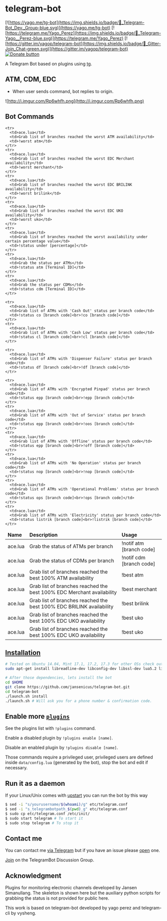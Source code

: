 telegram-bot
============

[![https://yago.me/tg-bot](https://img.shields.io/badge/💬_Telegram-Bot_Dev._Group-blue.svg)](https://yago.me/tg-bot) [![https://telegram.me/Yago_Perez](https://img.shields.io/badge/💬_Telegram-Yago__Perez-blue.svg)](https://telegram.me/Yago_Perez) [![https://gitter.im/yagop/telegram-bot](https://img.shields.io/badge/💬_Gitter-Join_Chat-green.svg)](https://gitter.im/yagop/telegram-bot)
[![Donate button](https://img.shields.io/badge/Red_Cross-donate-yellow.svg)](https://www.icrc.org/ "Donate to Red Cross Society")

A Telegram Bot based on plugins using [tg](https://github.com/vysheng/tg).

ATM, CDM, EDC
----------
- When user sends command, bot replies to origin.

![http://i.imgur.com/Rp6whfh.png](http://i.imgur.com/Rp6whfh.png)

Bot Commands
------------
<table>
  <thead>
    <tr>
      <td><strong>Name</strong></td>
      <td><strong>Description</strong></td>
      <td><strong>Usage</strong></td>
    </tr>
  </thead>
  <tbody>
    <tr>
      <td>ace.lua</td>
      <td>Grab the status of ATMs per branch</td>
      <td>!notif atm [branch code]</td>
    </tr>
    <tr>
      <td>ace.lua</td>
      <td>Grab the status of CDMs per branch</td>
      <td>!notif cdm [branch code]</td>
    </tr>
    <tr>
      <td>ace.lua</td>
      <td>Grab list of branches reached the best 100% ATM availability</td>
      <td>!best atm</td>
    </tr>
    <tr>
      <td>ace.lua</td>
      <td>Grab list of branches reached the best 100% EDC Merchant availability</td>
      <td>!best merchant</td>
    </tr>
    <tr>
      <td>ace.lua</td>
      <td>Grab list of branches reached the best 100% EDC BRILINK availability</td>
      <td>!best brilink</td>
    </tr>
    <tr>
      <td>ace.lua</td>
      <td>Grab list of branches reached the best 100% EDC UKO availability</td>
      <td>!best uko</td>
    </tr>
    <tr>
      <td>ace.lua</td>
      <td>Grab list of branches reached the best 100% EDC UKO availability</td>
      <td>!best uko</td>
    </tr>
	
    <tr>
      <td>ace.lua</td>
      <td>Grab list of branches reached the worst ATM availability</td>
      <td>!worst atm</td>
    </tr>
    <tr>
      <td>ace.lua</td>
      <td>Grab list of branches reached the worst EDC Merchant availability</td>
      <td>!worst merchant</td>
    </tr>
    <tr>
      <td>ace.lua</td>
      <td>Grab list of branches reached the worst EDC BRILINK availability</td>
      <td>!worst brilink</td>
    </tr>
    <tr>
      <td>ace.lua</td>
      <td>Grab list of branches reached the worst EDC UKO availability</td>
      <td>!worst uko</td>
    </tr>
    <tr>
      <td>ace.lua</td>
      <td>Grab list of branches reached the worst availability under certain percentage value</td>
      <td>!status under [percentage]</td>
    </tr>
    <tr>
      <td>ace.lua</td>
      <td>Grab the status per ATMs</td>
      <td>!status atm [Terminal ID]</td>
    </tr>
    <tr>
      <td>ace.lua</td>
      <td>Grab the status per CDMs</td>
      <td>!status cdm [Terminal ID]</td>
    </tr>
	
    <tr>
      <td>ace.lua</td>
      <td>Grab list of ATMs with 'Cash Out' status per branch code</td>
      <td>!status co [branch code]<br>!co [branch code]</td>
    </tr>
    <tr>
      <td>ace.lua</td>
      <td>Grab list of ATMs with 'Cash Low' status per branch code</td>
      <td>!status cl [branch code]<br>!cl [branch code]</td>
    </tr>
	
    <tr>
      <td>ace.lua</td>
      <td>Grab list of ATMs with 'Dispenser Failure' status per branch code</td>
      <td>!status df [branch code]<br>!df [branch code]</td>
    </tr>
	
    <tr>
      <td>ace.lua</td>
      <td>Grab list of ATMs with 'Encrypted Pinpad' status per branch code</td>
      <td>!status epp [branch code]<br>!epp [branch code]</td>
    </tr>
    <tr>
      <td>ace.lua</td>
      <td>Grab list of ATMs with 'Out of Service' status per branch code</td>
      <td>!status epp [branch code]<br>!oos [branch code]</td>
    </tr>
	<tr>
      <td>ace.lua</td>
      <td>Grab list of ATMs with 'Offline' status per branch code</td>
      <td>!status epp [branch code]<br>!off [branch code]</td>
    </tr>
    <tr>
      <td>ace.lua</td>
      <td>Grab list of ATMs with 'No Operation' status per branch code</td>
      <td>!status nop [branch code]<br>!nop [branch code]</td>
    </tr>
	<tr>
      <td>ace.lua</td>
      <td>Grab list of ATMs with 'Operational Problems' status per branch code</td>
      <td>!status ops [branch code]<br>!ops [branch code]</td>
    </tr>
	<tr>
      <td>ace.lua</td>
      <td>Grab list of ATMs with 'Electricity' status per branch code</td>
      <td>!status listrik [branch code]<br>!listrik [branch code]</td>
    </tr>
	
	
  </tbody>
</table>

[Installation](https://github.com/yagop/telegram-bot/wiki/Installation)
------------
```bash
# Tested on Ubuntu 14.04, Mint 17.1, 17.2, 17.3 for other OSs check out https://github.com/yagop/telegram-bot/wiki/Installation
sudo apt-get install libreadline-dev libconfig-dev libssl-dev lua5.2 liblua5.2-dev libevent-dev make unzip git redis-server g++ libjansson-dev libpython-dev expat libexpat1-dev
```

```bash
# After those dependencies, lets install the bot
cd $HOME
git clone https://github.com/jansenicus/telegram-bot.git
cd telegram-bot
./launch.sh install
./launch.sh # Will ask you for a phone number & confirmation code.
```

Enable more [`plugins`](https://github.com/yagop/telegram-bot/tree/master/plugins)
-------------
See the plugins list with `!plugins` command.

Enable a disabled plugin by `!plugins enable [name]`.

Disable an enabled plugin by `!plugins disable [name]`.

Those commands require a privileged user, privileged users are defined inside `data/config.lua` (generated by the bot), stop the bot and edit if necessary.


Run it as a daemon
------------
If your Linux/Unix comes with [upstart](http://upstart.ubuntu.com/) you can run the bot by this way
```bash
$ sed -i "s/yourusername/$(whoami)/g" etc/telegram.conf
$ sed -i "s_telegrambotpath_$(pwd)_g" etc/telegram.conf
$ sudo cp etc/telegram.conf /etc/init/
$ sudo start telegram # To start it
$ sudo stop telegram # To stop it
```

Contact me
------------
You can contact me [via Telegram](https://telegram.me/jansensimanullang) but if you have an issue please [open](https://github.com/yagop/telegram-bot/issues) one.

[Join](https://telegram.me/joinchat/ALJ3izwBCNXSswCHOKMwGw) on the TelegramBot Discussion Group.

Acknowledgment
------------
Plugins for  monitoring electronic channels developed by Jansen Simanullang. The skeleton is shown here but the auxiliary python scripts for grabbing the status is not provided for public here.

This work is based on telegram-bot developed by yago perez and telegram-cli by vysheng.

